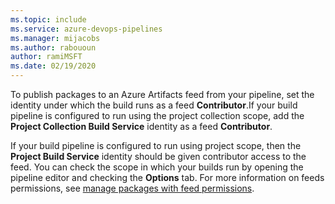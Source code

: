 ```yaml
---
ms.topic: include
ms.service: azure-devops-pipelines
ms.manager: mijacobs
ms.author: rabououn
author: ramiMSFT
ms.date: 02/19/2020
---
```


To publish packages to an Azure Artifacts feed from your pipeline, set the identity under which the build runs as a feed **Contributor**.If your build pipeline is configured to run using the project collection scope, add the **Project Collection Build Service** identity as a feed **Contributor**. 

If your build pipeline is configured to run using project scope, then the **Project Build Service** identity should be given contributor access to the feed. 
You can check the scope in which your builds run by opening the pipeline editor and checking the **Options** tab.
For more information on feeds permissions, see [manage packages with feed permissions](../../../artifacts/feeds/feed-permissions.md).

